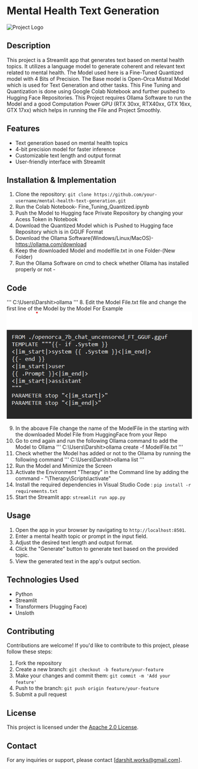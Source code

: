 # Mental Health Text Generation

![Project Logo](https://www.google.com/url?sa=i&url=https%3A%2F%2Fwww.vecteezy.com%2Fpng%2F19045383-focus-icon-target-icon&psig=AOvVaw3d2eEkuKY1Hrr31f-tIUJ3&ust=1713548968352000&source=images&cd=vfe&opi=89978449&ved=0CBIQjRxqFwoTCLi7_b2pzIUDFQAAAAAdAAAAABAE)

## Description
This project is a Streamlit app that generates text based on mental health topics. It utilizes a language model to generate coherent and relevant text related to mental health. The Model used here is a Fine-Tuned Quantized model with 4 Bits of Precision. The Base  model is Open-Orca Mistral Model which is used for Text Generation and other tasks. This Fine Tuning and Quantization is done using Google Colab Notebook and further pushed to Hugging Face Repositories. This Project requires Ollama Software to run the Model and a good Computation Power GPU (RTX 30xx, RTX40xx, GTX 16xx, GTX 17xx) which helps in running the File and Project Smoothly. 

## Features
- Text generation based on mental health topics
- 4-bit precision model for faster inference
- Customizable text length and output format
- User-friendly interface with Streamlit

## Installation & Implementation
1. Clone the repository: `git clone https://github.com/your-username/mental-health-text-generation.git`
2. Run the Colab Notebook- Fine_Tuning_Quantized.ipynb
3. Push the Model to Hugging face Private Repository by changing your Acess Token in Notebook
4. Download the Quantized Model which is Pushed to Hugging face Repository which is in GGUF Format
5. Download the Ollama Software(Windows/Linux/MacOS)-https://ollama.com/download
6. Keep the downloaded Model and modelfile.txt in one Folder-(New Folder)
7. Run the Ollama Software on cmd to check whether Ollama has installed properly or not - 
## Code 
'''
C:\Users\Darshit>ollama 
'''
8. Edit the Model File.txt file and change the first line of the Model by the Model 
For Example
![Alt text](Example.png?raw=true "Screenshot of the ModelFile.txt")


9. In the aboave File change the name of the ModelFile in the starting with the downloaded Model File from HuggingFace from your Repo
10. Go to cmd again and run the following Ollama command to add the Model to Ollama
'''
C:\Users\Darshit>ollama create <name of new_model> -f ModelFile.txt
'''
11. Check whether the Model has added or not to the Ollama by running the following command
'''
C:\Users\Darshit>ollama list
'''
12. Run the Model and Minimize the Screen
13. Activate the Environment "Therapy" in the Command line by adding the command - "\Therapy\Scripts\activate"
14. Install the required dependencies in Visual Studio Code : `pip install -r requirements.txt`
15. Start the Streamlit app: `streamlit run app.py`

## Usage
1. Open the app in your browser by navigating to `http://localhost:8501`.
2. Enter a mental health topic or prompt in the input field.
3. Adjust the desired text length and output format.
4. Click the "Generate" button to generate text based on the provided topic.
5. View the generated text in the app's output section.

## Technologies Used
- Python
- Streamlit
- Transformers (Hugging Face)
- Unsloth

## Contributing
Contributions are welcome! If you'd like to contribute to this project, please follow these steps:
1. Fork the repository
2. Create a new branch: `git checkout -b feature/your-feature`
3. Make your changes and commit them: `git commit -m 'Add your feature'`
4. Push to the branch: `git push origin feature/your-feature`
5. Submit a pull request

## License
This project is licensed under the [Apache 2.0 License](LICENSE).

## Contact
For any inquiries or support, please contact [darshit.works@gmail.com].
